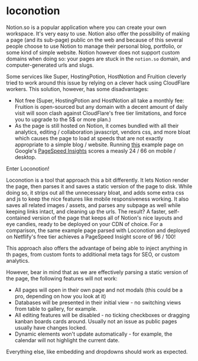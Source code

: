 # loconotion

Notion.so is a popular application where you can create your own workspace. It's very easy to use. Notion also offer the possibility of making a page (and its sub-page) public on the web and because of this several people choose to use Notion to manage their personal blog, portfolio, or some kind of simple website. Notion however does not support custom domains when doing so: your pages are stuck in the `notion.so` domain, and computer-generated urls and slugs.

Some services like Super, HostingPotion, HostNotion and Fruition cleverly tried to work around this issue by relying on a clever hack using CloudFlare workers. This solution, however, has some disadvantages:

- Not free (Super, HostingPotion and HostNotion all take a monthly fee: Fruition is open-sourced but any domain with a decent amount of daily visit will soon clash against CloudFlare's free tier limitations, and force you to upgrade to the 5$ or more plan.)
- As the page is still hosted on Notion, it comes bundled with all their analytics, editing / collaboration javascript, vendors css, and more bloat which causes the page to load at speeds that are not exactly appropriate to a simple blog / website. Running [this](https://www.notion.so/The-perfect-It-s-Always-Sunny-in-Philadelphia-episode-d08aaec2b24946408e8be0e9f2ae857e) example page on Google's [PageSpeed Insights](https://developers.google.com/speed/pagespeed/insights/) scores a measly 24 / 66 on mobile / desktop.

Enter Loconotion!

Loconotion is a tool that approach this a bit differently. It lets Notion render the page, then parses it and saves a static version of the page to disk. While doing so, it strips out all the unnecessary bloat, and adds some extra css and js to keep the nice features like mobile responsiveness working. It also saves all related images / assets, and parses any subpage as well while keeping links intact, and cleaning up the urls. The result? A faster, self-contained version of the page that keeps all of Notion's nice layouts and eye candies, ready to be deployed on your CDN of choice. For a comparison, the same example page parsed with Loconotion and deployed on Netflify's free tier achieves a PageSpeed Insight score of 96 / 100!

This approach also offers the advantage of being able to inject anything in th pages, from custom fonts to additional meta tags for SEO, or custom analytics.

However, bear in mind that as we are effectively parsing a static version of the page, the following features will not work:
- All pages will open in their own page and not modals (this could be a pro, depending on how you look at it)
- Databases will be presented in their initial view - no switching views from table to gallery, for example.
- All editing features will be disabled - no ticking checkboxes or dragging kanban boards cards around. Usually not an issue as public pages usually have changes locked.
- Dynamic elements won't update automatically - for example, the calendar will not highlight the current date.

Everything else, like embedding and dropdowns should work as expected.